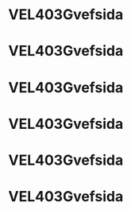 # VEL403Gvefsida
# VEL403Gvefsida
# VEL403Gvefsida
# VEL403Gvefsida
# VEL403Gvefsida
# VEL403Gvefsida
